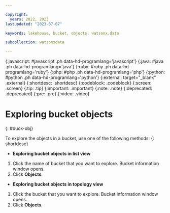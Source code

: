 ```yaml
---

copyright:
  years: 2022, 2023
lastupdated: "2023-07-07"

keywords: lakehouse, bucket, objects, watsonx.data

subcollection: watsonxdata

---
```


{:javascript: #javascript .ph data-hd-programlang='javascript'}
{:java: #java .ph data-hd-programlang='java'}
{:ruby: #ruby .ph data-hd-programlang='ruby'}
{:php: #php .ph data-hd-programlang='php'}
{:python: #python .ph data-hd-programlang='python'}
{:external: target="_blank" .external}
{:shortdesc: .shortdesc}
{:codeblock: .codeblock}
{:screen: .screen}
{:tip: .tip}
{:important: .important}
{:note: .note}
{:deprecated: .deprecated}
{:pre: .pre}
{:video: .video}

# Exploring bucket objects
{: #buck-obj}

To explore the objects in a bucket, use one of the following methods:
{: shortdesc}

- **Exploring bucket objects in list view**

1. Click the name of bucket that you want to explore. Bucket information window opens.
2. Click **Objects**.

- **Exploring bucket objects in topology view**

1. Click the bucket that you want to explore. Bucket information window opens.
2. Click **Objects**.
